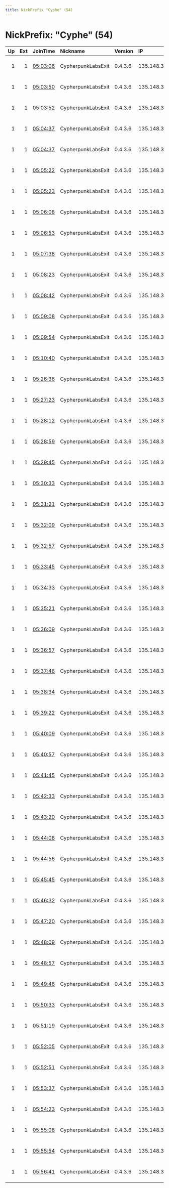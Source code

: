 ```yaml
---
title: NickPrefix "Cyphe" (54)
---
```


# NickPrefix: "Cyphe" (54)

|   Up |   Ext | JoinTime                                                                                            | Nickname           | Version   | IP             | AS         | CC   |   ORp |   Dirp | OS    | Contact                                |   eFamMembers |
|-----:|------:|:----------------------------------------------------------------------------------------------------|:-------------------|:----------|:---------------|:-----------|:-----|------:|-------:|:------|:---------------------------------------|--------------:|
|    1 |     1 | [05:03:06](https://metrics.torproject.org/rs.html#details/5C554491466741F0458CE210F286CA602E07F157) | CypherpunkLabsExit | 0.4.3.6   | 135.148.33.102 | Avaya Inc. | us   |  9001 |     80 | Linux | CypherpunkLabs Cypherpunk &lt;info@cyp |           125 |
|    1 |     1 | [05:03:50](https://metrics.torproject.org/rs.html#details/45D526B191B67552BD16B046AE80E99B69A72B3F) | CypherpunkLabsExit | 0.4.3.6   | 135.148.33.58  | Avaya Inc. | us   |  9001 |     80 | Linux | CypherpunkLabs Cypherpunk &lt;info@cyp |           125 |
|    1 |     1 | [05:03:52](https://metrics.torproject.org/rs.html#details/EA1644703EF684811072990E06332717354789DC) | CypherpunkLabsExit | 0.4.3.6   | 135.148.33.103 | Avaya Inc. | us   |  9001 |     80 | Linux | CypherpunkLabs Cypherpunk &lt;info@cyp |           125 |
|    1 |     1 | [05:04:37](https://metrics.torproject.org/rs.html#details/8FD74BD500DB0E7BEB71AACA69F0C9B6907CBD95) | CypherpunkLabsExit | 0.4.3.6   | 135.148.33.50  | Avaya Inc. | us   |  9001 |     80 | Linux | CypherpunkLabs Cypherpunk &lt;info@cyp |           125 |
|    1 |     1 | [05:04:37](https://metrics.torproject.org/rs.html#details/AF0EBEE5CA4BF7FA34B79CF7972C355212AD5D3F) | CypherpunkLabsExit | 0.4.3.6   | 135.148.33.90  | Avaya Inc. | us   |  9001 |     80 | Linux | CypherpunkLabs Cypherpunk &lt;info@cyp |           125 |
|    1 |     1 | [05:05:22](https://metrics.torproject.org/rs.html#details/3124C7B6B875E12EC28F35991EDE12A03ADC59F6) | CypherpunkLabsExit | 0.4.3.6   | 135.148.33.87  | Avaya Inc. | us   |  9001 |     80 | Linux | CypherpunkLabs Cypherpunk &lt;info@cyp |           125 |
|    1 |     1 | [05:05:23](https://metrics.torproject.org/rs.html#details/23AD4B452CA710566501D6467595F8EE47194286) | CypherpunkLabsExit | 0.4.3.6   | 135.148.33.56  | Avaya Inc. | us   |  9001 |     80 | Linux | CypherpunkLabs Cypherpunk &lt;info@cyp |           125 |
|    1 |     1 | [05:06:08](https://metrics.torproject.org/rs.html#details/6E86F138D50AE465A9686F4ECC9581840602424A) | CypherpunkLabsExit | 0.4.3.6   | 135.148.33.92  | Avaya Inc. | us   |  9001 |     80 | Linux | CypherpunkLabs Cypherpunk &lt;info@cyp |           125 |
|    1 |     1 | [05:06:53](https://metrics.torproject.org/rs.html#details/D97A04E8F8DCFAF35BBB36D4DBB23DA72BF29FB3) | CypherpunkLabsExit | 0.4.3.6   | 135.148.33.105 | Avaya Inc. | us   |  9001 |     80 | Linux | CypherpunkLabs Cypherpunk &lt;info@cyp |           125 |
|    1 |     1 | [05:07:38](https://metrics.torproject.org/rs.html#details/C380DAA9EF251A8FB891993DCFD38B30910AAD11) | CypherpunkLabsExit | 0.4.3.6   | 135.148.33.104 | Avaya Inc. | us   |  9001 |     80 | Linux | CypherpunkLabs Cypherpunk &lt;info@cyp |           125 |
|    1 |     1 | [05:08:23](https://metrics.torproject.org/rs.html#details/B28501A630C4586D61ED00D90D8E5E50C0F65398) | CypherpunkLabsExit | 0.4.3.6   | 135.148.33.107 | Avaya Inc. | us   |  9001 |     80 | Linux | CypherpunkLabs Cypherpunk &lt;info@cyp |           125 |
|    1 |     1 | [05:08:42](https://metrics.torproject.org/rs.html#details/40669E4DCD5259E67E24A06B38A7CF28DD990646) | CypherpunkLabsExit | 0.4.3.6   | 135.148.33.71  | Avaya Inc. | us   |  9001 |     80 | Linux | CypherpunkLabs Cypherpunk &lt;info@cyp |           125 |
|    1 |     1 | [05:09:08](https://metrics.torproject.org/rs.html#details/5A505F2A2694F48E8C4CEA79C2EAAEBDEF4C2E72) | CypherpunkLabsExit | 0.4.3.6   | 135.148.33.106 | Avaya Inc. | us   |  9001 |     80 | Linux | CypherpunkLabs Cypherpunk &lt;info@cyp |           125 |
|    1 |     1 | [05:09:54](https://metrics.torproject.org/rs.html#details/67F006D846C9843E1053B740AE1582191F452D84) | CypherpunkLabsExit | 0.4.3.6   | 135.148.33.94  | Avaya Inc. | us   |  9001 |     80 | Linux | CypherpunkLabs Cypherpunk &lt;info@cyp |           125 |
|    1 |     1 | [05:10:40](https://metrics.torproject.org/rs.html#details/031ADC0E17678D1C4CB326287B10D81D653CAA86) | CypherpunkLabsExit | 0.4.3.6   | 135.148.33.99  | Avaya Inc. | us   |  9001 |     80 | Linux | CypherpunkLabs Cypherpunk &lt;info@cyp |           125 |
|    1 |     1 | [05:26:36](https://metrics.torproject.org/rs.html#details/9D30B04474F682BDA88375F7A584C1D4CC185835) | CypherpunkLabsExit | 0.4.3.6   | 135.148.33.54  | Avaya Inc. | us   |  9001 |     80 | Linux | CypherpunkLabs Cypherpunk &lt;info@cyp |           125 |
|    1 |     1 | [05:27:23](https://metrics.torproject.org/rs.html#details/98AF2A379F7912E0AC676C245F05FEC0A51A99B7) | CypherpunkLabsExit | 0.4.3.6   | 135.148.33.73  | Avaya Inc. | us   |  9001 |     80 | Linux | CypherpunkLabs Cypherpunk &lt;info@cyp |           125 |
|    1 |     1 | [05:28:12](https://metrics.torproject.org/rs.html#details/36636C05292EE789E3527EABB55594D9C57C1BE6) | CypherpunkLabsExit | 0.4.3.6   | 135.148.33.62  | Avaya Inc. | us   |  9001 |     80 | Linux | CypherpunkLabs Cypherpunk &lt;info@cyp |           125 |
|    1 |     1 | [05:28:59](https://metrics.torproject.org/rs.html#details/7FD124C08F1CAA665B671466572CDAF83687EA09) | CypherpunkLabsExit | 0.4.3.6   | 135.148.33.51  | Avaya Inc. | us   |  9001 |     80 | Linux | CypherpunkLabs Cypherpunk &lt;info@cyp |           125 |
|    1 |     1 | [05:29:45](https://metrics.torproject.org/rs.html#details/369CAD4C27B01AA5B28B8592B45D2C837823608E) | CypherpunkLabsExit | 0.4.3.6   | 135.148.33.52  | Avaya Inc. | us   |  9001 |     80 | Linux | CypherpunkLabs Cypherpunk &lt;info@cyp |           125 |
|    1 |     1 | [05:30:33](https://metrics.torproject.org/rs.html#details/3770B1DFF3312B414293B7DC0AA9031A2AE7067D) | CypherpunkLabsExit | 0.4.3.6   | 135.148.33.78  | Avaya Inc. | us   |  9001 |     80 | Linux | CypherpunkLabs Cypherpunk &lt;info@cyp |           125 |
|    1 |     1 | [05:31:21](https://metrics.torproject.org/rs.html#details/2E5B5B9CA9FAAA2E3216F970E0DF6EF20C4A18D8) | CypherpunkLabsExit | 0.4.3.6   | 135.148.33.64  | Avaya Inc. | us   |  9001 |     80 | Linux | CypherpunkLabs Cypherpunk &lt;info@cyp |           125 |
|    1 |     1 | [05:32:09](https://metrics.torproject.org/rs.html#details/901AF0F13F4CF3646AD35DB1A4E1CC49816DAC4B) | CypherpunkLabsExit | 0.4.3.6   | 135.148.33.65  | Avaya Inc. | us   |  9001 |     80 | Linux | CypherpunkLabs Cypherpunk &lt;info@cyp |           125 |
|    1 |     1 | [05:32:57](https://metrics.torproject.org/rs.html#details/CED85AD907541EC804C007C2D0B2EC6B4F2A153F) | CypherpunkLabsExit | 0.4.3.6   | 135.148.33.67  | Avaya Inc. | us   |  9001 |     80 | Linux | CypherpunkLabs Cypherpunk &lt;info@cyp |           125 |
|    1 |     1 | [05:33:45](https://metrics.torproject.org/rs.html#details/DEACB8E94B223AEF446BFC07AEFFFF1564477271) | CypherpunkLabsExit | 0.4.3.6   | 135.148.33.55  | Avaya Inc. | us   |  9001 |     80 | Linux | CypherpunkLabs Cypherpunk &lt;info@cyp |           125 |
|    1 |     1 | [05:34:33](https://metrics.torproject.org/rs.html#details/3A072B38DF6A65AC202DB0C355A8800146AFB662) | CypherpunkLabsExit | 0.4.3.6   | 135.148.33.53  | Avaya Inc. | us   |  9001 |     80 | Linux | CypherpunkLabs Cypherpunk &lt;info@cyp |           125 |
|    1 |     1 | [05:35:21](https://metrics.torproject.org/rs.html#details/3E7157567B4DD680F786E56E0DB97A7EE3A0C638) | CypherpunkLabsExit | 0.4.3.6   | 135.148.33.70  | Avaya Inc. | us   |  9001 |     80 | Linux | CypherpunkLabs Cypherpunk &lt;info@cyp |           125 |
|    1 |     1 | [05:36:09](https://metrics.torproject.org/rs.html#details/E6835D2B22FD6A9FB79AED997EF75FD6B6781592) | CypherpunkLabsExit | 0.4.3.6   | 135.148.33.68  | Avaya Inc. | us   |  9001 |     80 | Linux | CypherpunkLabs Cypherpunk &lt;info@cyp |           125 |
|    1 |     1 | [05:36:57](https://metrics.torproject.org/rs.html#details/284D6ADA8603FD7D0FFC5C9120C1A587375276C1) | CypherpunkLabsExit | 0.4.3.6   | 135.148.33.59  | Avaya Inc. | us   |  9001 |     80 | Linux | CypherpunkLabs Cypherpunk &lt;info@cyp |           125 |
|    1 |     1 | [05:37:46](https://metrics.torproject.org/rs.html#details/8E569D57F83C7BB0CD91F375B715E41F4C25A32D) | CypherpunkLabsExit | 0.4.3.6   | 135.148.33.57  | Avaya Inc. | us   |  9001 |     80 | Linux | CypherpunkLabs Cypherpunk &lt;info@cyp |           125 |
|    1 |     1 | [05:38:34](https://metrics.torproject.org/rs.html#details/0AB7E616149FAD187F9B562473954F84DA365224) | CypherpunkLabsExit | 0.4.3.6   | 135.148.33.74  | Avaya Inc. | us   |  9001 |     80 | Linux | CypherpunkLabs Cypherpunk &lt;info@cyp |           125 |
|    1 |     1 | [05:39:22](https://metrics.torproject.org/rs.html#details/1274F6099B5DD4B4B6D6F2798CC6AC244381C455) | CypherpunkLabsExit | 0.4.3.6   | 135.148.33.75  | Avaya Inc. | us   |  9001 |     80 | Linux | CypherpunkLabs Cypherpunk &lt;info@cyp |           125 |
|    1 |     1 | [05:40:09](https://metrics.torproject.org/rs.html#details/0F07D761497DB81E67B14ADEFA01825679B1D378) | CypherpunkLabsExit | 0.4.3.6   | 135.148.33.61  | Avaya Inc. | us   |  9001 |     80 | Linux | CypherpunkLabs Cypherpunk &lt;info@cyp |           125 |
|    1 |     1 | [05:40:57](https://metrics.torproject.org/rs.html#details/852A91440736181E69287D23C3C046F4E68B8765) | CypherpunkLabsExit | 0.4.3.6   | 135.148.33.60  | Avaya Inc. | us   |  9001 |     80 | Linux | CypherpunkLabs Cypherpunk &lt;info@cyp |           125 |
|    1 |     1 | [05:41:45](https://metrics.torproject.org/rs.html#details/79EB4AD69A22070A57CEF148011D58214D4C71FB) | CypherpunkLabsExit | 0.4.3.6   | 135.148.33.79  | Avaya Inc. | us   |  9001 |     80 | Linux | CypherpunkLabs Cypherpunk &lt;info@cyp |           125 |
|    1 |     1 | [05:42:33](https://metrics.torproject.org/rs.html#details/BCF5379D51B9ADE6080C1242F81E94EC330B5335) | CypherpunkLabsExit | 0.4.3.6   | 135.148.33.77  | Avaya Inc. | us   |  9001 |     80 | Linux | CypherpunkLabs Cypherpunk &lt;info@cyp |           125 |
|    1 |     1 | [05:43:20](https://metrics.torproject.org/rs.html#details/5F65BF07F0E987B4EF62819A894674E9C9A3B98C) | CypherpunkLabsExit | 0.4.3.6   | 135.148.33.63  | Avaya Inc. | us   |  9001 |     80 | Linux | CypherpunkLabs Cypherpunk &lt;info@cyp |           125 |
|    1 |     1 | [05:44:08](https://metrics.torproject.org/rs.html#details/E071FA0575BF1E8C2F256C82BBD2A8620CC2D14E) | CypherpunkLabsExit | 0.4.3.6   | 135.148.33.83  | Avaya Inc. | us   |  9001 |     80 | Linux | CypherpunkLabs Cypherpunk &lt;info@cyp |           125 |
|    1 |     1 | [05:44:56](https://metrics.torproject.org/rs.html#details/CC622A894BF2D42F9284857D317A669B755767DA) | CypherpunkLabsExit | 0.4.3.6   | 135.148.33.66  | Avaya Inc. | us   |  9001 |     80 | Linux | CypherpunkLabs Cypherpunk &lt;info@cyp |           125 |
|    1 |     1 | [05:45:45](https://metrics.torproject.org/rs.html#details/CEE5D5E8325D0A930B8EB8B1337439E2ED3FE4C1) | CypherpunkLabsExit | 0.4.3.6   | 135.148.33.89  | Avaya Inc. | us   |  9001 |     80 | Linux | CypherpunkLabs Cypherpunk &lt;info@cyp |           125 |
|    1 |     1 | [05:46:32](https://metrics.torproject.org/rs.html#details/EA9CF69820EAEE54E8032EC799DF0D9A470171F1) | CypherpunkLabsExit | 0.4.3.6   | 135.148.33.72  | Avaya Inc. | us   |  9001 |     80 | Linux | CypherpunkLabs Cypherpunk &lt;info@cyp |           125 |
|    1 |     1 | [05:47:20](https://metrics.torproject.org/rs.html#details/334EBD36B702BE3E943356755527C11C8503E1B5) | CypherpunkLabsExit | 0.4.3.6   | 135.148.33.69  | Avaya Inc. | us   |  9001 |     80 | Linux | CypherpunkLabs Cypherpunk &lt;info@cyp |           125 |
|    1 |     1 | [05:48:09](https://metrics.torproject.org/rs.html#details/AAD86ACF06097A40B8512B8A97DA7112C6E5FDC0) | CypherpunkLabsExit | 0.4.3.6   | 135.148.33.76  | Avaya Inc. | us   |  9001 |     80 | Linux | CypherpunkLabs Cypherpunk &lt;info@cyp |           125 |
|    1 |     1 | [05:48:57](https://metrics.torproject.org/rs.html#details/3C361E6500BB0ED3FA9C4CEE2C90C0800E3FCAF3) | CypherpunkLabsExit | 0.4.3.6   | 135.148.33.80  | Avaya Inc. | us   |  9001 |     80 | Linux | CypherpunkLabs Cypherpunk &lt;info@cyp |           125 |
|    1 |     1 | [05:49:46](https://metrics.torproject.org/rs.html#details/E803CFA2AFF988EB4B528126E5B94639E2A670F1) | CypherpunkLabsExit | 0.4.3.6   | 135.148.33.91  | Avaya Inc. | us   |  9001 |     80 | Linux | CypherpunkLabs Cypherpunk &lt;info@cyp |           125 |
|    1 |     1 | [05:50:33](https://metrics.torproject.org/rs.html#details/7BD18250AE1557F5DA1CDB627CB3C6672C63DC91) | CypherpunkLabsExit | 0.4.3.6   | 135.148.33.93  | Avaya Inc. | us   |  9001 |     80 | Linux | CypherpunkLabs Cypherpunk &lt;info@cyp |           125 |
|    1 |     1 | [05:51:19](https://metrics.torproject.org/rs.html#details/2884B893A88F344D711FEA7EF8C4632FC7FFF61A) | CypherpunkLabsExit | 0.4.3.6   | 135.148.33.81  | Avaya Inc. | us   |  9001 |     80 | Linux | CypherpunkLabs Cypherpunk &lt;info@cyp |           125 |
|    1 |     1 | [05:52:05](https://metrics.torproject.org/rs.html#details/E107C8C40B1468D6CD4EBE5EB6319A62BE9891BA) | CypherpunkLabsExit | 0.4.3.6   | 135.148.33.82  | Avaya Inc. | us   |  9001 |     80 | Linux | CypherpunkLabs Cypherpunk &lt;info@cyp |           125 |
|    1 |     1 | [05:52:51](https://metrics.torproject.org/rs.html#details/33F91E49526F1DFBFF167C754817204FC4D9D2E0) | CypherpunkLabsExit | 0.4.3.6   | 135.148.33.95  | Avaya Inc. | us   |  9001 |     80 | Linux | CypherpunkLabs Cypherpunk &lt;info@cyp |           125 |
|    1 |     1 | [05:53:37](https://metrics.torproject.org/rs.html#details/A6FF5FEA572348913736F57A6421007AD9AFCA5B) | CypherpunkLabsExit | 0.4.3.6   | 135.148.33.84  | Avaya Inc. | us   |  9001 |     80 | Linux | CypherpunkLabs Cypherpunk &lt;info@cyp |           125 |
|    1 |     1 | [05:54:23](https://metrics.torproject.org/rs.html#details/613890399F3D0ABAD09D0EB7A74156B9380BDC49) | CypherpunkLabsExit | 0.4.3.6   | 135.148.33.98  | Avaya Inc. | us   |  9001 |     80 | Linux | CypherpunkLabs Cypherpunk &lt;info@cyp |           125 |
|    1 |     1 | [05:55:08](https://metrics.torproject.org/rs.html#details/874F20C962DCE51CEC63D248CA15027B60E5233C) | CypherpunkLabsExit | 0.4.3.6   | 135.148.33.86  | Avaya Inc. | us   |  9001 |     80 | Linux | CypherpunkLabs Cypherpunk &lt;info@cyp |           125 |
|    1 |     1 | [05:55:54](https://metrics.torproject.org/rs.html#details/4E9B324B688161B2FA600ED5A96A666244D45133) | CypherpunkLabsExit | 0.4.3.6   | 135.148.33.85  | Avaya Inc. | us   |  9001 |     80 | Linux | CypherpunkLabs Cypherpunk &lt;info@cyp |           125 |
|    1 |     1 | [05:56:41](https://metrics.torproject.org/rs.html#details/477D021381C43DC7F15086E6ABD2CF24A03EFDC0) | CypherpunkLabsExit | 0.4.3.6   | 135.148.33.88  | Avaya Inc. | us   |  9001 |     80 | Linux | CypherpunkLabs Cypherpunk &lt;info@cyp |           125 |
